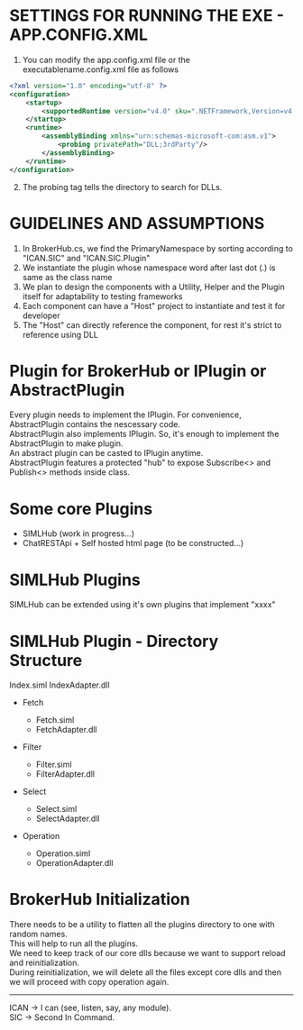 # SETTINGS FOR RUNNING THE EXE - APP.CONFIG.XML

1. You can modify the app.config.xml file or the executablename.config.xml file as follows

```xml
<?xml version="1.0" encoding="utf-8" ?>
<configuration>
    <startup> 
        <supportedRuntime version="v4.0" sku=".NETFramework,Version=v4.5" />
    </startup>
	<runtime>  
		<assemblyBinding xmlns="urn:schemas-microsoft-com:asm.v1">  
			<probing privatePath="DLL;3rdParty"/>  
		</assemblyBinding>  
	</runtime>
</configuration>
```

2. The probing tag tells the directory to search for DLLs.




# GUIDELINES AND ASSUMPTIONS

1. In BrokerHub.cs, we find the PrimaryNamespace by sorting according to "ICAN.SIC" and "ICAN.SIC.Plugin"
2. We instantiate the plugin whose namespace word after last dot (.) is same as the class name
3. We plan to design the components with a Utility, Helper and the Plugin itself for adaptability to testing frameworks
4. Each component can have a "Host" project to instantiate and test it for developer
5. The "Host" can directly reference the component, for rest it's strict to reference using DLL



# Plugin for BrokerHub or IPlugin or AbstractPlugin

Every plugin needs to implement the IPlugin. For convenience, AbstractPlugin contains the nescessary code.  
AbstractPlugin also implements IPlugin. So, it's enough to implement the AbstractPlugin to make plugin.  
An abstract plugin can be casted to IPlugin anytime.  
AbstractPlugin features a protected "hub" to expose Subscribe<> and Publish<> methods inside class.  


# Some core Plugins

* SIMLHub (work in progress...)
* ChatRESTApi + Self hosted html page (to be constructed...)


# SIMLHub Plugins

SIMLHub can be extended using it's own plugins that implement "xxxx"


# SIMLHub Plugin - Directory Structure

Index.siml
IndexAdapter.dll

+ Fetch
	- Fetch.siml
	- FetchAdapter.dll

+ Filter
	- Filter.siml
	- FilterAdapter.dll

+ Select
	- Select.siml
	- SelectAdapter.dll

+ Operation
	- Operation.siml
	- OperationAdapter.dll


# BrokerHub Initialization

There needs to be a utility to flatten all the plugins directory to one with random names.  
This will help to run all the plugins.  
We need to keep track of our core dlls because we want to support reload and reinitialization.  
During reinitialization, we will delete all the files except core dlls and then
we will proceed with copy operation again.  




----------------------------------------------
ICAN -> I can (see, listen, say, any module).  
SIC -> Second In Command.
